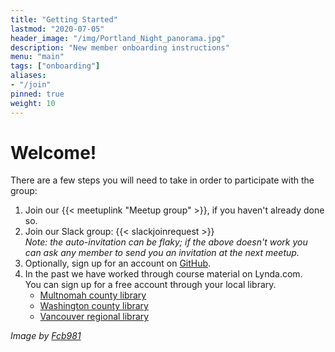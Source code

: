 ```yaml
---
title: "Getting Started"
lastmod: "2020-07-05"
header_image: "/img/Portland_Night_panorama.jpg"
description: "New member onboarding instructions"
menu: "main"
tags: ["onboarding"]
aliases:
- "/join"
pinned: true
weight: 10
---
```


# Welcome!

There are a few steps you will need to take in order to participate with the group:

  1. Join our {{< meetuplink "Meetup group" >}}, if you haven't already done so.
  1. Join our Slack group: {{< slackjoinrequest >}}  
    _Note: the auto-invitation can be flaky; if the above doesn't work you can ask any member to send you an invitation at the next meetup._
  1. Optionally, sign up for an account on [GitHub](https://www.github.com).
  1. In the past we have worked through course material on Lynda.com.  
     You can sign up for a free account through your local library.  
     - [Multnomah county library](https://multcolib.org/resource/lyndacom)
     - [Washington county library](https://www.wccls.org/research/lyndacom)
     -  [Vancouver regional library](http://www.fvrl.org/resource/lyndacom)  



_Image by [Fcb981](https://commons.wikimedia.org/w/index.php?curid=2347176)_
